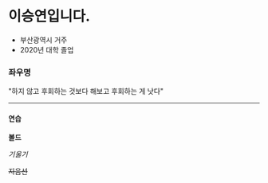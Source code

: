 # 이승연입니다.

- 부산광역시 거주
- 2020년 대학 졸업





### 좌우명

"하지 않고 후회하는 것보다 해보고 후회하는 게 낫다"

---

#### 연습

**볼드**

*기울기*

~~지움선~~

